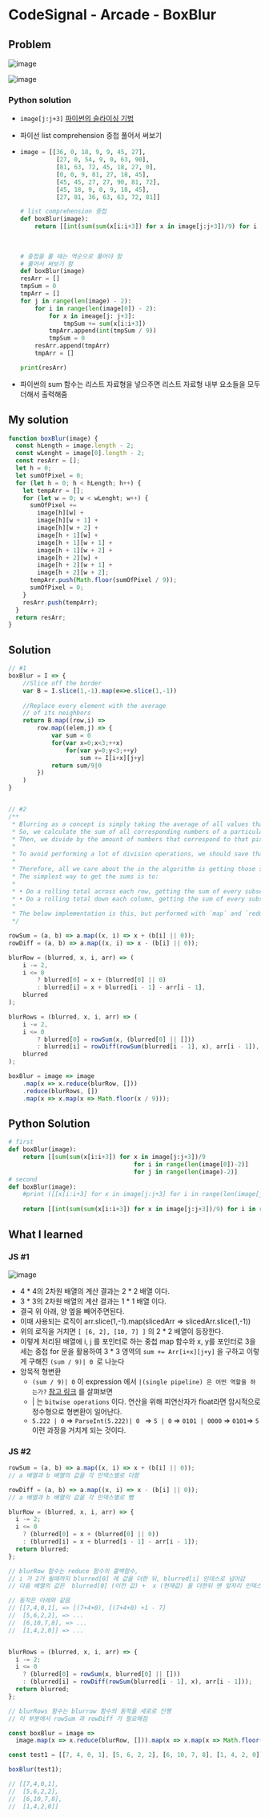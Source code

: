 # CodeSignal - Arcade - BoxBlur

## Problem

![image](https://user-images.githubusercontent.com/35516239/58026445-8080c180-7b51-11e9-945f-9a8af46d4988.png)

![image](https://user-images.githubusercontent.com/35516239/58026532-a8702500-7b51-11e9-899e-1ff28d4f78db.png)

### Python solution

- `image[j:j+3]` [파이썬의 슬라이싱 기법](https://wikidocs.net/14#_4)

- 파이선 list comprehension 중첩 풀어서 써보기 

- ```python
  image = [[36, 0, 18, 9, 9, 45, 27],
            [27, 0, 54, 9, 0, 63, 90],
            [81, 63, 72, 45, 18, 27, 0],
            [0, 0, 9, 81, 27, 18, 45],
            [45, 45, 27, 27, 90, 81, 72],
            [45, 18, 9, 0, 9, 18, 45],
            [27, 81, 36, 63, 63, 72, 81]]
  
  # list comprehension 중첩
  def boxBlur(image):
      return [[int(sum(sum(x[i:i+3]) for x in image[j:j+3])/9) for i in range(len(image[j])-2)] for j in range(len(image)-2)]
    
    
    
  # 중첩을 풀 때는 역순으로 풀어야 함
  # 풀어서 써보기 함
  def boxBlur(image)
  resArr = []
  tmpSum = 0
  tmpArr = []
  for j in range(len(image) - 2):
      for i in range(len(image[0]) - 2):
          for x in imeage[j: j+3]:
              tmpSum += sum(x[i:i+3])
          tmpArr.append(int(tmpSum / 9))
          tmpSum = 0
      resArr.append(tmpArr)
      tmpArr = []
  
  print(resArr)
  
  
  ```

- 파이썬의 sum 함수는 리스트 자료형을 넣으주면 리스트 자료형 내부 요소들을 모두 더해서 출력해줌

## My solution

```javascript
function boxBlur(image) {
  const hLength = image.length - 2;
  const wLenght = image[0].length - 2;
  const resArr = [];
  let h = 0;
  let sumOfPixel = 0;
  for (let h = 0; h < hLength; h++) {
    let tempArr = [];
    for (let w = 0; w < wLenght; w++) {
      sumOfPixel +=
        image[h][w] +
        image[h][w + 1] +
        image[h][w + 2] +
        image[h + 1][w] +
        image[h + 1][w + 1] +
        image[h + 1][w + 2] +
        image[h + 2][w] +
        image[h + 2][w + 1] +
        image[h + 2][w + 2];
      tempArr.push(Math.floor(sumOfPixel / 9));
      sumOfPixel = 0;
    }
    resArr.push(tempArr);
  }
  return resArr;
}
```

## Solution

```javascript
// #1
boxBlur = I => {
    //Slice off the border
    var B = I.slice(1,-1).map(e=>e.slice(1,-1))
    
    //Replace every element with the average
    // of its neighbors
    return B.map((row,i) =>
        row.map((elem,j) => {
            var sum = 0
            for(var x=0;x<3;++x)
                for(var y=0;y<3;++y)
                    sum += I[i+x][j+y]
            return sum/9|0
        })
    )
}


// #2 
/**
 * Blurring as a concept is simply taking the average of all values that condense to a pixel.
 * So, we calculate the sum of all corresponding numbers of a particular pixel.
 * Then, we divide by the amount of numbers that correspond to that pixel.
 * 
 * To avoid performing a lot of division operations, we should save that until the very end.
 * 
 * Therefore, all we care about the in the algorithm is getting those sums.
 * The simplest way to get the sums is to:
 * 
 * • Do a rolling total across each row, getting the sum of every subset [i...i+3]
 * • Do a rolling total down each column, getting the sum of every subset [j...j+3]
 * 
 * The below implementation is this, but performed with `map` and `reduce`.
 */

rowSum = (a, b) => a.map((x, i) => x + (b[i] || 0));
rowDiff = (a, b) => a.map((x, i) => x - (b[i] || 0));

blurRow = (blurred, x, i, arr) => (
    i -= 2,
    i <= 0
        ? blurred[0] = x + (blurred[0] || 0)
        : blurred[i] = x + blurred[i - 1] - arr[i - 1],
    blurred
);

blurRows = (blurred, x, i, arr) => (
    i -= 2,
    i <= 0
        ? blurred[0] = rowSum(x, (blurred[0] || []))
        : blurred[i] = rowDiff(rowSum(blurred[i - 1], x), arr[i - 1]),
    blurred
);

boxBlur = image => image
    .map(x => x.reduce(blurRow, []))
    .reduce(blurRows, [])
    .map(x => x.map(x => Math.floor(x / 9)));
```

## Python Solution

```python
# first
def boxBlur(image):
    return [[sum(sum(x[i:i+3]) for x in image[j:j+3])/9 
                                   for i in range(len(image[0])-2)] 
                                   for j in range(len(image)-2)]
# second 
def boxBlur(image):
    #print ([[x[i:i+3] for x in image[j:j+3] for i in range(len(image[j])-2)] for j in range(len(image)-2)])
    
    return [[int(sum(sum(x[i:i+3]) for x in image[j:j+3])/9) for i in range(len(image[j])-2)] for j in range(len(image)-2)]
```

## What I learned 

### JS #1



![image](https://user-images.githubusercontent.com/35516239/58377825-2c983180-7fc4-11e9-9e74-1a3fc5028f05.png)

- 4 * 4의  2차원 배열의 계산 결과는 2 * 2 배열 이다. 
- 3 * 3의  2차원 배열의 계산 결과는 1 * 1 배열 이다. 
- 결국 위 아래, 양 옆을 빼어주면된다. 
- 이때 사용되는 로직이 arr.slice(1,-1).map(slicedArr => slicedArr.slice(1,-1))
- 위의 로직을 거치면 `[ [6, 2], [10, 7] ]` 의 2 * 2 배열이 등장한다. 
- 이렇게 처리된 배열에 i, j 를 포인터로 하는 중첩 map 함수와 x, y를 포인터로 3을 세는  중첩 for 문을 활용하여 3 * 3 영역의  `sum += Arr[i+x][j+y]`   을 구하고 이렇게 구해진 `(sum / 9)| 0 `로 나눈다
- 암묵적 형변환
  - `(sum / 9)| 0`  이 expression 에서 `|(single pipeline) 은 어떤 역할을 하는가?`  [ 참고 링크](https://stackoverflow.com/questions/6194950/what-does-the-single-pipe-do-in-javascript) 를 살펴보면 
  - | 는 `bitwise operations` 이다. 연산을 위해 피연산자가 float라면 암시적으로 정수형으로 형변환이 일어난다. 
  - `5.222 | 0` => `ParseInt(5.222)| 0 ` => `5 | 0` => `0101 | 0000` => `0101`=> `5`  이런 과정을 거치게 되는  것이다.  

### JS #2 

```js
rowSum = (a, b) => a.map((x, i) => x + (b[i] || 0));
// a 배열과 b 배열의 값을 각 인덱스별로 더함 

rowDiff = (a, b) => a.map((x, i) => x - (b[i] || 0));
// a 배열과 b 배열의 값을 각 인덱스별로 뺌

blurRow = (blurred, x, i, arr) => {
  i -= 2;
  i <= 0
    ? (blurred[0] = x + (blurred[0] || 0))
    : (blurred[i] = x + blurred[i - 1] - arr[i - 1]);
  return blurred;
};

// blurRow 함수는 reduce 함수의 콜백함수,
// i 가 2가 될때까지 blurred[0] 에 값을 더한 뒤, blurred[i] 인데스로 넘어감 
// 다음 배열의 값은  blurred[0] (이전 값) +  x (현재값) 을 더한뒤 맨 앞자리 인덱스(arr[i-1])를 빼서 구함

// 동작은 아래와 같음
// [[7,4,0,1], => [(7+4+0), [(7+4+0) +1 - 7] 
//  [5,6,2,2], => ...
//  [6,10,7,8], => ...
//  [1,4,2,0]] => ... 


blurRows = (blurred, x, i, arr) => {
  i -= 2;
  i <= 0
    ? (blurred[0] = rowSum(x, blurred[0] || []))
    : (blurred[i] = rowDiff(rowSum(blurred[i - 1], x), arr[i - 1]));
  return blurred;
};

// blurRows 함수는 blurrow 함수의 동작을 세로로 진행
// 이 부분에서 rowSum 과 rowDiff 가 필요해짐 

const boxBlur = image =>
  image.map(x => x.reduce(blurRow, [])).map(x => x.map(x => Math.floor(x / 9)));

const test1 = [[7, 4, 0, 1], [5, 6, 2, 2], [6, 10, 7, 8], [1, 4, 2, 0]];

boxBlur(test1);

// [[7,4,0,1],
//  [5,6,2,2],
//  [6,10,7,8],
//  [1,4,2,0]]

```

